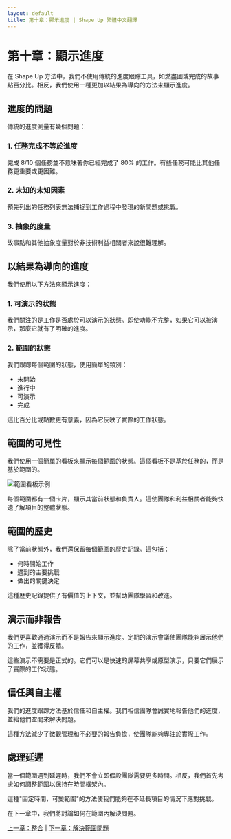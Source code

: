```yaml
---
layout: default
title: 第十章：顯示進度 | Shape Up 繁體中文翻譯
---
```


# 第十章：顯示進度

在 Shape Up 方法中，我們不使用傳統的進度跟踪工具，如燃盡圖或完成的故事點百分比。相反，我們使用一種更加以結果為導向的方法來顯示進度。

## 進度的問題

傳統的進度測量有幾個問題：

### 1. 任務完成不等於進度

完成 8/10 個任務並不意味著你已經完成了 80% 的工作。有些任務可能比其他任務更重要或更困難。

### 2. 未知的未知因素

預先列出的任務列表無法捕捉到工作過程中發現的新問題或挑戰。

### 3. 抽象的度量

故事點和其他抽象度量對於非技術利益相關者來說很難理解。

## 以結果為導向的進度

我們使用以下方法來顯示進度：

### 1. 可演示的狀態

我們關注的是工作是否處於可以演示的狀態。即使功能不完整，如果它可以被演示，那麼它就有了明確的進度。

### 2. 範圍的狀態

我們跟踪每個範圍的狀態，使用簡單的類別：
- 未開始
- 進行中
- 可演示
- 完成

這比百分比或點數更有意義，因為它反映了實際的工作狀態。

## 範圍的可見性

我們使用一個簡單的看板來顯示每個範圍的狀態。這個看板不是基於任務的，而是基於範圍的。

![範圍看板示例](../images/scope-board.jpg)

每個範圍都有一個卡片，顯示其當前狀態和負責人。這使團隊和利益相關者能夠快速了解項目的整體狀態。

## 範圍的歷史

除了當前狀態外，我們還保留每個範圍的歷史記錄。這包括：
- 何時開始工作
- 遇到的主要挑戰
- 做出的關鍵決定

這種歷史記錄提供了有價值的上下文，並幫助團隊學習和改進。

## 演示而非報告

我們更喜歡通過演示而不是報告來顯示進度。定期的演示會議使團隊能夠展示他們的工作，並獲得反饋。

這些演示不需要是正式的。它們可以是快速的屏幕共享或原型演示，只要它們展示了實際的工作狀態。

## 信任與自主權

我們的進度跟踪方法基於信任和自主權。我們相信團隊會誠實地報告他們的進度，並給他們空間來解決問題。

這種方法減少了微觀管理和不必要的報告負擔，使團隊能夠專注於實際工作。

## 處理延遲

當一個範圍遇到延遲時，我們不會立即假設團隊需要更多時間。相反，我們首先考慮如何調整範圍以保持在時間框架內。

這種"固定時間，可變範圍"的方法使我們能夠在不延長項目的情況下應對挑戰。

在下一章中，我們將討論如何在範圍內解決問題。

[上一章：整合](./03-9-map-the-scopes.html) | [下一章：解決範圍問題](./03-11-solve-in-scope.html) 